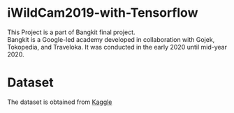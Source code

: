 # iWildCam2019-with-Tensorflow
This Project is a part of Bangkit final project.  
Bangkit is a Google-led academy developed in collaboration with Gojek, Tokopedia, and Traveloka. It was conducted in the early 2020 until mid-year 2020.

# Dataset
The dataset is obtained from [Kaggle]( https://www.kaggle.com/c/iwildcam-2019-fgvc6) 
